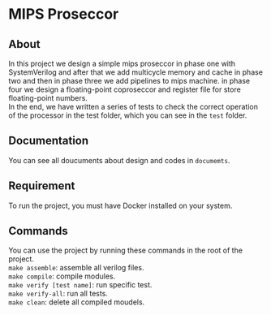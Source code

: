 
# MIPS Proseccor

## About
In this project we design a simple mips proseccor in phase one with SystemVerilog and after that we add multicycle memory and cache in phase two and then in phase three we add pipelines to mips machine. in phase four we design a floating-point coproseccor and register file for store floating-point numbers.<br />
In the end, we have written a series of tests to check the correct operation of the processor in the test folder, which you can see in the `test` folder.


## Documentation
You can see all doucuments about design and codes in `documemts`.

## Requirement
To run the project, you must have Docker installed on your system.
## Commands
You can use the project by running these commands in the root of the project. <br />
`make assemble`: assemble all verilog files.<br />
`make compile`: compile modules.<br />
`make verify [test name]`: run specific test.<br />
`make verify-all`: run all tests.<br />
`make clean`: delete all compiled moudels.<br />
